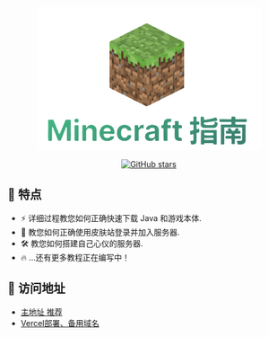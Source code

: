 <p align="center">
<a href="https://mcdocs.iyuan.ltd/" target="_blank" rel="noreferrer noopener">
  <img src="https://raw.githubusercontent.com/iYuanLtd/mc-docs/main/docs/public/assets/img/github.png" alt="Minecraft Guide" width="400">
</a>
</p>

<p align="center">
<a href="https://github.com/iYuanLtd/mc-docs"><img alt="GitHub stars" src="https://img.shields.io/github/stars/iYuanLtd/mc-docs?style=social"></a>
</p>


## 🚀 特点

- ⚡️ 详细过程教您如何正确快速下载 Java 和游戏本体.
- 🖖 教您如何正确使用皮肤站登录并加入服务器.
- 🛠️ 教您如何搭建自己心仪的服务器.
- 🔥 ...还有更多教程正在编写中！

## 🥳 访问地址

- [主地址 推荐](https://mcdocs.iyuan.ltd/)
- [Vercel部署、备用域名](https://mc-docs.vercel.app/)
